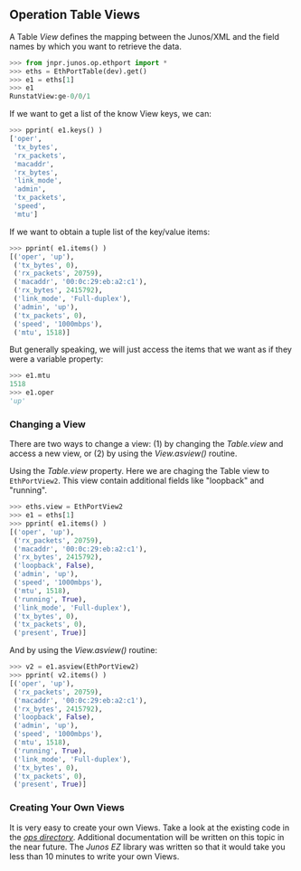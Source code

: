 ## Operation Table Views

A Table _View_ defines the mapping between the Junos/XML and the field names by which you want to retrieve the data.

````python
>>> from jnpr.junos.op.ethport import *
>>> eths = EthPortTable(dev).get()
>>> e1 = eths[1]
>>> e1
RunstatView:ge-0/0/1
````

If we want to get a list of the know View keys, we can:
````python
>>> pprint( e1.keys() )
['oper',
 'tx_bytes',
 'rx_packets',
 'macaddr',
 'rx_bytes',
 'link_mode',
 'admin',
 'tx_packets',
 'speed',
 'mtu']
````

If we want to obtain a tuple list of the key/value items:
````python
>>> pprint( e1.items() )
[('oper', 'up'),
 ('tx_bytes', 0),
 ('rx_packets', 20759),
 ('macaddr', '00:0c:29:eb:a2:c1'),
 ('rx_bytes', 2415792),
 ('link_mode', 'Full-duplex'),
 ('admin', 'up'),
 ('tx_packets', 0),
 ('speed', '1000mbps'),
 ('mtu', 1518)]
````

But generally speaking, we will just access the items that we want as if they were a variable property:
````python
>>> e1.mtu
1518
>>> e1.oper
'up'
````

### Changing a View

There are two ways to change a view: (1) by changing the _Table.view_ and access a new view, or (2) by using the _View.asview()_ routine.

Using the _Table.view_ property.  Here we are chaging the Table view to `EthPortView2`.  This view contain additional fields like "loopback" and "running".

````python
>>> eths.view = EthPortView2
>>> e1 = eths[1]
>>> pprint( e1.items() )
[('oper', 'up'),
 ('rx_packets', 20759),
 ('macaddr', '00:0c:29:eb:a2:c1'),
 ('rx_bytes', 2415792),
 ('loopback', False),
 ('admin', 'up'),
 ('speed', '1000mbps'),
 ('mtu', 1518),
 ('running', True),
 ('link_mode', 'Full-duplex'),
 ('tx_bytes', 0),
 ('tx_packets', 0),
 ('present', True)]

````

And by using the _View.asview()_ routine:
````python
>>> v2 = e1.asview(EthPortView2)
>>> pprint( v2.items() )
[('oper', 'up'),
 ('rx_packets', 20759),
 ('macaddr', '00:0c:29:eb:a2:c1'),
 ('rx_bytes', 2415792),
 ('loopback', False),
 ('admin', 'up'),
 ('speed', '1000mbps'),
 ('mtu', 1518),
 ('running', True),
 ('link_mode', 'Full-duplex'),
 ('tx_bytes', 0),
 ('tx_packets', 0),
 ('present', True)]
````

### Creating Your Own Views

It is very easy to create your own Views.  Take a look at the existing code in the [_ops directory_](../../lib/junos/ops).  Additional documentation will be written on this topic in the near future.  The _Junos EZ_ library was written so that it would take you less than 10 minutes to write your own Views.

